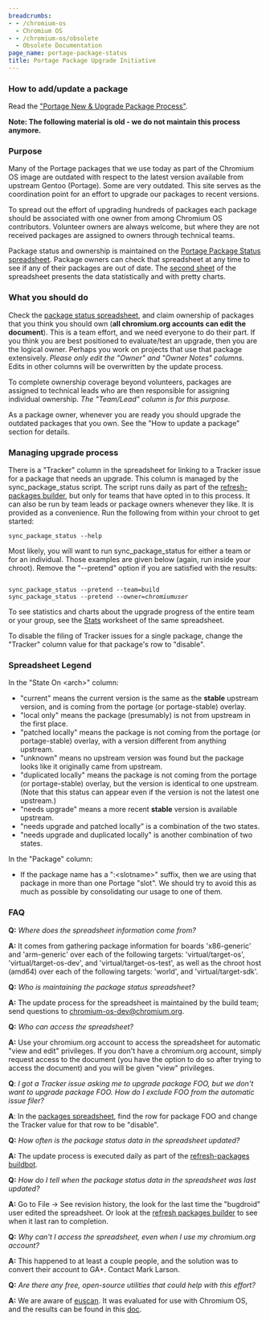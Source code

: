 ```yaml
---
breadcrumbs:
- - /chromium-os
  - Chromium OS
- - /chromium-os/obsolete
  - Obsolete Documentation
page_name: portage-package-status
title: Portage Package Upgrade Initiative
---
```


### How to add/update a package

Read the ["Portage New & Upgrade Package
Process"](https://chromium.googlesource.com/chromiumos/docs/+/HEAD/portage/package_upgrade_process.md).

**Note: The following material is old - we do not maintain this process
anymore.**

### **Purpose**

Many of the Portage packages that we use today as part of the Chromium OS image
are outdated with respect to the latest version available from upstream Gentoo
(Portage). Some are very outdated. This site serves as the coordination point
for an effort to upgrade our packages to recent versions.

To spread out the effort of upgrading hundreds of packages each package should
be associated with one owner from among Chromium OS contributors. Volunteer
owners are always welcome, but where they are not received packages are assigned
to owners through technical teams.

Package status and ownership is maintained on the [Portage Package Status
spreadsheet](https://spreadsheets1.google.com/a/chromium.org/spreadsheet/ccc?key=tJuuSuHmrEMqdL5b8dkgBIA).
Package owners can check that spreadsheet at any time to see if any of their
packages are out of date. The [second
sheet](https://spreadsheets.google.com/a/chromium.org/spreadsheet/ccc?pli=1&key=0AsXDKtaHikmcdEp1dVN1SG1yRU1xZEw1Yjhka2dCSUE#gid=1)
of the spreadsheet presents the data statistically and with pretty charts.

### **What you should do**

Check the [package status
spreadsheet](https://spreadsheets1.google.com/a/chromium.org/spreadsheet/ccc?key=tJuuSuHmrEMqdL5b8dkgBIA),
and claim ownership of packages that you think you should own (**all
chromium.org accounts can edit the document**). This is a team effort, and we
need everyone to do their part. If you think you are best positioned to
evaluate/test an upgrade, then you are the logical owner. Perhaps you work on
projects that use that package extensively. *Please only edit the "Owner" and
"Owner Notes" columns.* Edits in other columns will be overwritten by the update
process.

To complete ownership coverage beyond volunteers, packages are assigned to
technical leads who are then responsible for assigning individual ownership.
*The "Team/Lead" column is for this purpose.*

As a package owner, whenever you are ready you should upgrade the outdated
packages that you own. See the "How to update a package" section for details.

### Managing upgrade process

There is a "Tracker" column in the spreadsheet for linking to a Tracker issue
for a package that needs an upgrade. This column is managed by the
sync_package_status script. The script runs daily as part of the
[refresh-packages
builder](http://build.chromium.org/p/chromiumos/builders/refresh%20packages),
but only for teams that have opted in to this process. It can also be run by
team leads or package owners whenever they like. It is provided as a
convenience. Run the following from within your chroot to get started:

```none
sync_package_status --help
```

Most likely, you will want to run sync_package_status for either a team or for
an individual. Those examples are given below (again, run inside your chroot).
Remove the "--pretend" option if you are satisfied with the results:

<pre><code>
sync_package_status --pretend --team=build
sync_package_status --pretend --owner=<i>chromiumuser</i>
</code></pre>

To see statistics and charts about the upgrade progress of the entire team or
your group, see the
[Stats](https://docs.google.com/a/chromium.org/spreadsheet/ccc?key=0AsXDKtaHikmcdEp1dVN1SG1yRU1xZEw1Yjhka2dCSUE#gid=1)
worksheet of the same spreadsheet.

To disable the filing of Tracker issues for a single package, change the
"Tracker" column value for that package's row to "disable".

### **Spreadsheet Legend**

In the "State On &lt;arch&gt;" column:

*   "current" means the current version is the same as the **stable**
            upstream version, and is coming from the portage (or portage-stable)
            overlay.
*   "local only" means the package (presumably) is not from upstream in
            the first place.
*   "patched locally" means the package is not coming from the portage
            (or portage-stable) overlay, with a version different from anything
            upstream.
*   "unknown" means no upstream version was found but the package looks
            like it originally came from upstream.
*   "duplicated locally" means the package is not coming from the
            portage (or portage-stable) overlay, but the version is identical to
            one upstream. (Note that this status can appear even if the version
            is not the latest one upstream.)
*   "needs upgrade" means a more recent **stable** version is available
            upstream.
*   "needs upgrade and patched locally" is a combination of the two
            states.
*   "needs upgrade and duplicated locally" is another combination of two
            states.

In the "Package" column:

*   If the package name has a ":&lt;slotname&gt;" suffix, then we are
            using that package in more than one Portage "slot". We should try to
            avoid this as much as possible by consolidating our usage to one of
            them.

### **FAQ**

**Q:** *Where does the spreadsheet information come from?*

**A:** It comes from gathering package information for boards 'x86-generic' and
'arm-generic' over each of the following targets: 'virtual/target-os',
'virtual/target-os-dev', and 'virtual/target-os-test', as well as the chroot
host (amd64) over each of the following targets: 'world', and
'virtual/target-sdk'.

**Q:** *Who is maintaining the package status spreadsheet?*

**A:** The update process for the spreadsheet is maintained by the build team;
send questions to chromium-os-dev@chromium.org.

**Q:** *Who can access the spreadsheet?*

**A:** Use your chromium.org account to access the spreadsheet for automatic
"view and edit" privileges. If you don't have a chromium.org account, simply
request access to the document (you have the option to do so after trying to
access the document) and you will be given "view" privileges.

**Q**: *I got a Tracker issue asking me to upgrade package FOO, but we don't
want to upgrade package FOO. How do I exclude FOO from the automatic issue
filer?*

**A**: In the [packages
spreadsheet](https://spreadsheets1.google.com/a/chromium.org/spreadsheet/ccc?key=tJuuSuHmrEMqdL5b8dkgBIA),
find the row for package FOO and change the Tracker value for that row to be
"disable".

**Q:** *How often is the package status data in the spreadsheet updated?*

**A:** The update process is executed daily as part of the [refresh-packages
buildbot](http://build.chromium.org/p/chromiumos/builders/refresh%20packages).

**Q:** *How do I tell when the package status data in the spreadsheet was last
updated?*

**A:** Go to File -&gt; See revision history, the look for the last time the
"bugdroid" user edited the spreadsheet. Or look at the [refresh packages
builder](http://build.chromium.org/p/chromiumos/builders/refresh%20packages) to
see when it last ran to completion.

**Q:** *Why can't I access the spreadsheet, even when I use my chromium.org
account?*

**A:** This happened to at least a couple people, and the solution was to
convert their account to GA+. Contact Mark Larson.

**Q:** *Are there any free, open-source utilities that could help with this
effort?*

**A:** We are aware of [euscan](http://euscan.iksaif.net/). It was evaluated for
use with Chromium OS, and the results can be found in this
[doc](https://docs.google.com/a/chromium.org/document/d/1QejmQQokk1lKS9PGuS_Zs279Z1cATNwYc9IVPyL__ZQ/edit).
